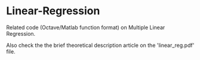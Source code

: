 # Linear-Regression
Related code (Octave/Matlab function format) on Multiple Linear Regression.


Also check the the brief theoretical description article on the 'linear_reg.pdf' file.

